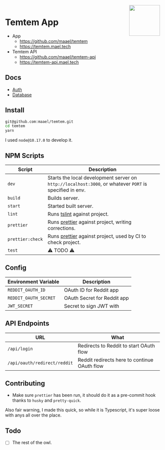 <img height="100" align="right" src="https://temtem-api.mael.tech/images/portraits/temtem/large/Ganki.png">

# Temtem App

- App
  - https://github.com/maael/temtem
  - https://temtem.mael.tech
- Temtem API
  - https://github.com/maael/temtem-api
  - https://temtem-api.mael.tech

## Docs

- [Auth](./docs/AUTH.md)
- [Database](./docs/DATABASE.md)

## Install

```sh
git@github.com:maael/temtem.git
cd temtem
yarn
```

I used `node@10.17.0` to develop it.

## NPM Scripts

| Script           | Description                                                                                             |
| ---------------- | ------------------------------------------------------------------------------------------------------- |
| `dev`            | Starts the local development server on `http://localhost:3000`, or whatever `PORT` is specified in env. |
| `build`          | Builds server.                                                                                          |
| `start`          | Started built server.                                                                                   |
| `lint`           | Runs [tslint](https://www.npmjs.com/package/tslint) against project.                                    |
| `prettier`       | Runs [prettier](https://www.npmjs.com/package/prettier) against project, writing corrections.           |
| `prettier:check` | Runs [prettier](https://www.npmjs.com/package/prettier) against project, used by CI to check project.   |
| `test`           | ⚠️ TODO ⚠️                                                                                              |

## Config

| Environment Variable  | Description                 |
| --------------------- | --------------------------- |
| `REDDIT_OAUTH_ID`     | OAuth ID for Reddit app     |
| `REDDIT_OAUTH_SECRET` | OAuth Secret for Reddit app |
| `JWT_SECRET`          | Secret to sign JWT with     |

## API Endpoints

| URL                          | What                                         |
| ---------------------------- | -------------------------------------------- |
| `/api/login`                 | Redirects to Reddit to start OAuth flow      |
| `/api/oauth/redirect/reddit` | Reddit redirects here to continue OAuth flow |

## Contributing

- Make sure `prettier` has been run, it should do it as a pre-commit hook thanks to `husky` and `pretty-quick`.

Also fair warning, I made this quick, so while it is Typescript, it's super loose with anys all over the place.

## Todo

- [ ] The rest of the owl.
